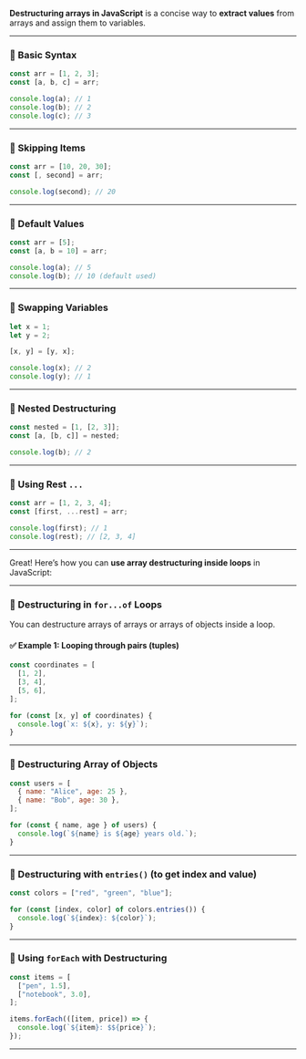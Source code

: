 **Destructuring arrays in JavaScript** is a concise way to **extract values** from arrays and assign them to variables.

---

### 🔹 Basic Syntax

```js
const arr = [1, 2, 3];
const [a, b, c] = arr;

console.log(a); // 1
console.log(b); // 2
console.log(c); // 3
```

---

### 🔹 Skipping Items

```js
const arr = [10, 20, 30];
const [, second] = arr;

console.log(second); // 20
```

---

### 🔹 Default Values

```js
const arr = [5];
const [a, b = 10] = arr;

console.log(a); // 5
console.log(b); // 10 (default used)
```

---

### 🔹 Swapping Variables

```js
let x = 1;
let y = 2;

[x, y] = [y, x];

console.log(x); // 2
console.log(y); // 1
```

---

### 🔹 Nested Destructuring

```js
const nested = [1, [2, 3]];
const [a, [b, c]] = nested;

console.log(b); // 2
```

---

### 🔹 Using Rest `...`

```js
const arr = [1, 2, 3, 4];
const [first, ...rest] = arr;

console.log(first); // 1
console.log(rest); // [2, 3, 4]
```

---

Great! Here’s how you can **use array destructuring inside loops** in JavaScript:

---

### 🔹 Destructuring in `for...of` Loops

You can destructure arrays of arrays or arrays of objects inside a loop.

#### ✅ Example 1: Looping through pairs (tuples)

```js
const coordinates = [
  [1, 2],
  [3, 4],
  [5, 6],
];

for (const [x, y] of coordinates) {
  console.log(`x: ${x}, y: ${y}`);
}
```

---

### 🔹 Destructuring Array of Objects

```js
const users = [
  { name: "Alice", age: 25 },
  { name: "Bob", age: 30 },
];

for (const { name, age } of users) {
  console.log(`${name} is ${age} years old.`);
}
```

---

### 🔹 Destructuring with `entries()` (to get index and value)

```js
const colors = ["red", "green", "blue"];

for (const [index, color] of colors.entries()) {
  console.log(`${index}: ${color}`);
}
```

---

### 🔹 Using `forEach` with Destructuring

```js
const items = [
  ["pen", 1.5],
  ["notebook", 3.0],
];

items.forEach(([item, price]) => {
  console.log(`${item}: $${price}`);
});
```

---
